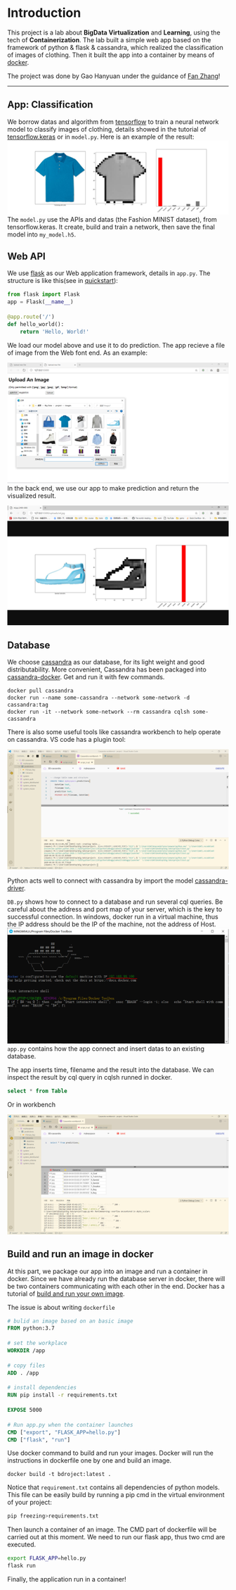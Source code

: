 # Introduction

This project is a lab about **BigData Virtualization** and **Learning**, using the tech of **Containerization**. The lab built a simple web app based on the framework of python & flask & cassandra, which realized the classification of images of clothing. Then it built the app into a container by means of [docker](https://www.docker.com/).  
  
The project was done by Gao Hanyuan under the guidance of [Fan Zhang](http://www.mit.edu/~f_zhang/)!

---

## App: Classification
We borrow datas and algorithm from [tensorflow](https://tensorflow.google.cn/) to train a neural network model to classify images of clothing, details showed in the tutorial of [tensorflow.keras](https://tensorflow.google.cn/tutorials/keras/classification) or in `model.py`. Here is an example of the result:
![example](images/example.jpg)
The `model.py` use the APIs and datas (the Fashion MINIST dataset), from tensorflow.keras. It create, build and train a network, then save the final model into `my_model.h5`.

## Web API
We use [flask](https://flask.palletsprojects.com/en/1.1.x/) as our Web application framework, details in `app.py`. The structure is like this(see in [quickstart](https://flask.palletsprojects.com/en/1.1.x/quickstart/)):  
```python
from flask import Flask
app = Flask(__name__)

@app.route('/')
def hello_world():
    return 'Hello, World!'
```
We load our model above and use it to do prediction. The app recieve a file of image from the Web font end. As an example:  
  
![upload](images/upload.PNG)
In the back end, we use our app to make prediction and return the visualized result.
  
![result](images/result1.PNG)

## Database
We choose [cassandra](https://cassandra.apache.org/) as our database, for its light weight and good distributability. More convenient, Cassandra has been packaged into [cassandra-docker](https://hub.docker.com/_/cassandra/). Get and run it with few commands.

```
docker pull cassandra
docker run --name some-cassandra --network some-network -d cassandra:tag
docker run -it --network some-network --rm cassandra cqlsh some-cassandra
```
There is also some useful tools like cassandra workbench to help operate on cassandra. VS code has a plugin tool:  
  
![creattable](images/create_table.PNG)

Python acts well to connect with cassandra by import the model [cassandra-driver](https://docs.datastax.com/en/developer/python-driver/3.22/).  
  
 `DB.py` shows how to connect to a database and run several cql queries. Be careful about the address and port map of your server, which is the key to successful connection. In windows, docker run in a virtual machine, thus the IP address should be the IP of the machine, not the address of Host.  
 ![dockerIP](images/dockerIP.PNG)
 `app.py` contains how the app connect and insert datas to an existing database.

 The app inserts time, filename and the result into the database. We can inspect the result by cql query in cqlsh runned in docker.
 ```SQL
 select * from Table
 ```
Or in workbench  
  
![cqlselect](images/cqlselect.PNG)

## Build and run an image in docker
At this part, we package our app into an image and run a container in docker. Since we have already run the database server in docker, there will be two containers communicating with each other in the end. Docker has a tutorial of [build and run your own image](https://docs.docker.com/get-started/part2/).  
  
The issue is about writing `dockerfile`
```dockerfile
# bulid an image based on an basic image
FROM python:3.7
  
# set the workplace
WORKDIR /app
  
# copy files
ADD . /app
  
# install dependencies
RUN pip install -r requirements.txt

EXPOSE 5000

# Run app.py when the container launches
CMD ["export", "FLASK_APP=hello.py"]
CMD ["flask", "run"]
```
Use docker command to build and run your images. Docker will run the instructions in dockerfile one by one and build an image. 
```
docker build -t bdroject:latest .
```
Notice that `requirement.txt` contains all dependencies of python models. This file can be easily build by running a pip cmd
in the virtual environment of your project:
```sh
pip freezing>requirements.txt
```
Then launch a container of an image. The CMD part of dockerfile will be carried out at this moment. We need to run our flask app, thus two cmd are executed.
```sh
export FLASK_APP=hello.py
flask run
```
Finally, the application run in a container!
